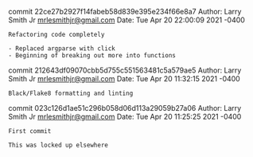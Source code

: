 commit 22ce27b2927f14fabeb58d839e395e234f66e8a7
Author: Larry Smith Jr <mrlesmithjr@gmail.com>
Date:   Tue Apr 20 22:00:09 2021 -0400

    Refactoring code completely
    
    - Replaced argparse with click
    - Beginning of breaking out more into functions

commit 212643df09070cbb5d755c551563481c5a579ae5
Author: Larry Smith Jr <mrlesmithjr@gmail.com>
Date:   Tue Apr 20 11:32:15 2021 -0400

    Black/Flake8 formatting and linting

commit 023c126d1ae51c296b058d06d113a29059b27a06
Author: Larry Smith Jr <mrlesmithjr@gmail.com>
Date:   Tue Apr 20 11:25:25 2021 -0400

    First commit
    
    This was locked up elsewhere
